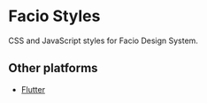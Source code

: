 # Facio Styles

CSS and JavaScript styles for Facio Design System.

## Other platforms

* [Flutter](https://github.com/FacioCode/design/tree/main/packages/flutter-styles#readme)
